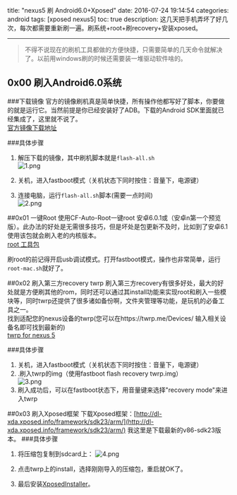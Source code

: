 title: "nexus5 刷 Android6.0+Xposed"
date: 2016-07-24 19:14:54
categories: android
tags: [xposed nexus5]
toc: true
description: 这几天把手机弄坏了好几次，每次都需要重新刷一遍。刷系统+root+刷recovery+安装xposed。

---
> 不得不说现在的刷机工具都做的方便快捷，只需要简单的几天命令就解决了。以前用windows刷的时候还需要装一堆驱动软件啥的。

## 0x00 刷入Android6.0系统
###下载镜像
官方的镜像刷机真是简单快捷，所有操作他都写好了脚本，你要做的就是运行它。当然前提是你已经安装好了ADB。下载的Android SDK里面就已经集成了，这里就不说了。    
[官方镜像下载地址](https://developers.google.com/android/nexus/images)

###具体步骤
1. 解压下载的镜像，其中刷机脚本就是`flash-all.sh`   
![1.png](http://gnaix92.github.io/blog_images/nexus/1.png) 

2. 关机，进入fastboot模式（关机状态下同时按住：音量下，电源键）
3. 连接电脑，运行`flash-all.sh`脚本(需要一点时间)    
![2.png](http://gnaix92.github.io/blog_images/nexus/2.png) 

##0x01 一键Root
使用CF-Auto-Root一键root 安卓6.0.1或（安卓n第一个预览版）。此办法的好处是无需很多技巧，但是坏处是包更新不及时，比如到了安卓6.1使用该包就会刷入老的内核版本。   
[root 工具包](https://download.chainfire.eu/363/CF-Root/CF-Auto-Root/CF-Auto-Root-hammerhead-hammerhead-nexus5.zip)

刷root的前记得开启usb调试模式。打开fastboot模式，操作也非常简单，运行`root-mac.sh`就好了。

##0x02 刷入第三方recovery twrp
刷入第三方recovery有很多好处，最大的好处就是方便刷其他的rom，同时还可以通过其install功能来实现root和刷入一些模块等，同时twrp还提供了很多诸如备份啊，文件夹管理等功能，是玩机的必备工具之一。    
找到适配您的nexus设备的twrp(您可以在https://twrp.me/Devices/ 输入相关设备名即可找到最新的)     
[twrp for nexus 5](https://dl.twrp.me/hammerhead/twrp-2.8.7.1-hammerhead.img)

###具体步骤
1. 关机，进入fastboot模式（关机状态下同时按住：音量下，电源键）
2. .刷入twrp的img（使用fastboot flash recovery twrp.img）  
![3.png](http://gnaix92.github.io/blog_images/nexus/3.png) 
3. 刷入成功后，可以在fastboot状态下，用音量键来选择"recovery mode"来进入twrp

##0x03 刷入Xposed框架
下载Xposed框架：[http://dl-xda.xposed.info/framework/sdk23/arm/](http://dl-xda.xposed.info/framework/sdk23/arm/)
我这里是下载最新的v86-sdk23版本。 
###具体步骤 
1. 将压缩包复制到sdcard上：
![4.png](http://gnaix92.github.io/blog_images/nexus/4.png) 

2. 点击twrp上的install，选择刚刚导入的压缩包，重启就OK了。

3. 最后安装[XposedInstaller](http://forum.xda-developers.com/attachment.php?attachmentid=3383776&d=1435601440)。

